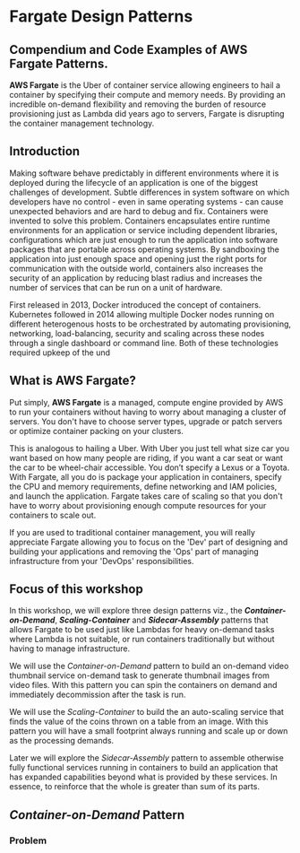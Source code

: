# Fargate Design Patterns

## Compendium and Code Examples of AWS Fargate Patterns.

**AWS Fargate** is the Uber of container service allowing engineers to hail a container by specifying their compute and memory needs. By providing an incredible on-demand flexibility and removing the burden of resource provisioning just as Lambda did years ago to servers, Fargate is disrupting the container management technology.

## Introduction
Making software behave predictably in different environments where it is deployed during the lifecycle of an application is one of the biggest challenges of development. Subtle differences in system software on which developers have no control - even in same operating systems - can cause unexpected behaviors and are hard to debug and fix. Containers were invented to solve this problem. Containers encapsulates entire runtime environments for an application or service including dependent libraries, configurations which are just enough to run the application into software packages that are portable across operating systems. By sandboxing the application into just enough space and opening just the right ports for communication with the outside world, containers also increases the security of an application by reducing blast radius and increases the number of services that can be run on a unit of hardware.

First released in 2013, Docker introduced the concept of containers. Kubernetes followed in 2014 allowing multiple Docker nodes running on different heterogenous hosts to be orchestrated by automating provisioning, networking, load-balancing, security and scaling across these nodes through a single dashboard or command line. Both of these technologies required upkeep of the und

## What is AWS Fargate?

Put simply, **AWS Fargate** is a managed, compute engine provided by AWS to run your containers without having to worry about managing a cluster of servers. You don't have to choose server types, upgrade or patch servers or optimize container packing on your clusters. 

This is analogous to hailing a Uber. With Uber you just tell what size car you want based on how many people are riding, if you want a car seat or want the car to be wheel-chair accessible. You don’t specify a Lexus or a Toyota. With Fargate, all you do is package your application in containers, specify the CPU and memory requirements, define networking and IAM policies, and launch the application. Fargate takes care of scaling so that you don't have to worry about provisioning enough compute resources for your containers to scale out. 

If you are used to traditional container management, you will really appreciate Fargate allowing you to focus on the 'Dev' part of designing and building your applications and removing the 'Ops' part of managing infrastructure from your 'DevOps' responsibilities. 

## Focus of this workshop

In this workshop, we will explore three design patterns viz., the ***Container-on-Demand***, ***Scaling-Container*** and ***Sidecar-Assembly*** patterns that allows Fargate to be used just like Lambdas for heavy on-demand tasks where Lambda is not suitable, or run containers traditionally but without having to manage infrastructure.

We will use the *Container-on-Demand* pattern to build an on-demand video thumbnail service  on-demand task to generate thumbnail images from video files. With this pattern you can spin the containers on demand and immediately decommission after the task is run.

We will use the *Scaling-Container* to build the an auto-scaling service that finds the value of the coins thrown on a table from an image. With this pattern you will have a small footprint always running and scale up or down as the processing demands.

Later we will explore the *Sidecar-Assembly* pattern to assemble otherwise fully functional services running in containers to build an application that has expanded capabilities beyond what is provided by these services. In essence, to reinforce that the whole is greater than sum of its parts.

## *Container-on-Demand* Pattern
### Problem

<!--stackedit_data:
eyJoaXN0b3J5IjpbNTc1Mzk3NTY2LC0xOTQwNDY2NDgxLC0xMj
I5OTE1MTEwLDI2MDg0NDM1NCwtMTc0MzQ2NDQ2OV19
-->